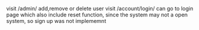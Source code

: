
visit
    /admin/
add,remove or delete user
visit
	/account/login/
can go to login page which also include reset function, since the system may not a open system, so sign up was not implememnt